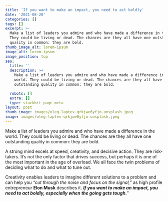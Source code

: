 ```yaml
---
title: 'If you want to make an impact, you need to act boldly'
date: '2021-08-20'
categories: []
tags: []
excerpt: >-
  Make a list of leaders you admire and who have made a difference in the world.
  They could be living or dead. The chances are they all have one outstanding
  quality in common: they are bold.
thumb_image_alt: lorem-ipsum
image_alt: lorem-ipsum
image_position: top
seo:
  title: ''
  description: >+
    Make a list of leaders you admire and who have made a difference in the
    world. They could be living or dead. The chances are they all have one
    outstanding quality in common: they are bold.

  robots: []
  extra: []
  type: stackbit_page_meta
layout: post
thumb_image: images/oleg-laptev-qrkjwe6yfjo-unsplash.jpeg
image: images/oleg-laptev-qrkjwe6yfjo-unsplash.jpeg
---
```

Make a list of leaders you admire and who have made a difference in the world. They could be living or dead. The chances are they all have one outstanding quality in common: they are bold.

A strong mind excels at speed, creativity, and decisive action. They are risk-takers. It’s not the only factor that drives success, but perhaps it is one of the most important in the age of overload. We all face the twin problems of deciding what to do and what to tune out.

Creativity enables leaders to imagine different solutions to a problem and can help you *“cut through the noise and focus on the signal,”* as high profile entrepreneur **Elon Musk** describes it. ***If you want to make an impact, you need to act boldly, especially when the going gets tough.***”
